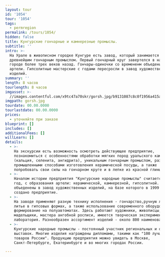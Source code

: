 ```yaml
---
layout: tour
id: '1054'
tour: '1054'
tags:
  - permregion
permalink: /tours/1054/
hidden: false
title: Кунгурские гончарные и камнерезные промыслы.
subtitle: ''
intro: >-
  На Урале в живописном городке Кунгуре есть завод, который занимается
  древнейшим гончарным промыслом. Первый гончарный круг завертелся в нашем
  городе более трех веков назад. Гончары-одиночки со времененм объеденились в
  артели. Гипсолитные мастерские с годами пересросли в завод художественных
  изделий.
summary: ''
length: 8 часов
tourlength: 8 часов
imgasset: >-
  //images.contentful.com/x9tc47a70skr/gorsh.jpg/b9131087c8c0f1956a415a2514d4a3c3/gorsh.jpg
imgpath: gorsh.jpg
tourdate: 00.00.0000
tourlastdate: 00.00.0000
prices:
  - уточняйте при заказе
blueprint: []
includes: []
additionalFees: []
willLearn: []
details:
  - >-
    На экскурсии есть возможность осмотреть действующее предприятие,
    познакомиться с особенностями обработки мягких пород уральского камня
    (кальция, селенита, ангидрита), уникальным гончарным промыслом, различными
    промышленными способами изготовления керамической посуды, а также
    попробовать свои силы на гончарном круге и в лепке из красной глины.
  - >-
    Началом истории предприятия "Кунгурские народные промыслы" считается 1921
    год, с образования артели: керамической, камнерезной, гипсолитной. Они были
    объеденены в завод художественных изделий, на базе которого в 1999 году было
    создано предприятие.
  - >-
    На заводе применяют разную технику исполнения - гончарство,ручную лепку,
    литье в гипсовых формах, а также использование современного оборудования -
    формирование на полуавтоматах. Здесь работают художники, живописцы, гончары,
    мадельщики, мастера ангобной росписи, имеется творческая экспериментальная
    лаборатория. Разнообразен ассортимент изделий - около 800 наименований.
  - >-
    Кунгурские народные промыслы - постоянный участник региональных и областных
    выставок. Многие изделия награждены дипломами, такими как "100 лучших
    товаров России". Продукцию предприятия можно увидеть в Москве,
    Санкт-Петербурге, Екатеринбурге и во многих городах России.

---
```

